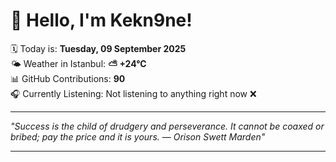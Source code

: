 # 👋 Hello, I'm Kekn9ne!

🗓️ Today is: **Tuesday, 09 September 2025**  
🌤️ Weather in Istanbul: **⛅️  +24°C**  
📊 GitHub Contributions: **90**  
🎧 Currently Listening: Not listening to anything right now ❌

---

_"Success is the child of drudgery and perseverance. It cannot be coaxed or bribed; pay the price and it is yours.  — *Orison Swett Marden*"_

---
